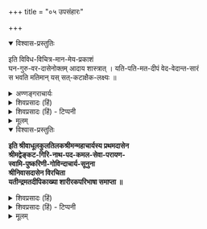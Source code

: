 +++
title = "०५ उपसंहारः"

+++

<details open><summary>विश्वास-प्रस्तुतिः</summary>

इति विविध-विचित्र-मान-मेय-प्रकाशं  
घन-गुरु-वर-दासेनोक्तम् आदाय शास्त्रात् । 
यति-पति-मत-दीपं वेद-वेदान्त-सारं  
स भवति मतिमान् यस् सत्-कटाक्षैक-लक्ष्यः ॥
</details>

<details><summary>अण्णङ्गराचार्यः</summary>

ग्रन्थकारस्तत्त्वज्ञानसम्पादनमेव स्वग्रन्थस्य प्रयोजनमिति वदन् मतिसिद्धिमाशासानो निगमयति **'इती'**ति । शास्त्रादिति ल्यब्लोपे पञ्चमी । शास्त्रमनुसृत्य । यः सता कटाक्षस्यैकलक्ष्यो वर्तते, सोऽधिकारी शास्त्रमनुसृत्य श्रीमन्महाचार्यशिष्येण मया श्रीनिवासदासेनोक्त — प्रोक्त, विविधानि विचित्राणि मानमेययोरवान्तरभिदारूपाणि यत्रैव भूतम्, मानमेययोः प्रकाशः - यथार्थावबोधो यस्मादेवभूतं च सन्तः, वेदवेदान्तसारार्थप्रतिपादकत्वास्तत्साररूपं यतिपतिमतदीपमेनमादाय गृहीत्वा, अभ्यस्य, मतिमान् भवति । वर्तमानसामीप्ये वर्तमानव्यपदेशो निश्चितत्वद्योतकः । लकारव्यत्ययो वा । भूयादित्याशंसतेऽयं दयालुर्महामना । यथा गाढान्धकारे स्थितं समीचीनं दीपमादाय पदार्थान् सम्यक् दृष्ट्वा स्वाभिमतसाधनमर्थमुपादाय स्वार्थं साधयेत् प्रेक्षावान्, तथा गाढाज्ञानान्धकारमध्ये स्थितोऽयं चेतनोपि एतद्दीपसाहाय्येन सम्यक् पदार्थान् दृष्ट्वा स्वार्थसाधनमर्थविशेषमुपादाय – अनुष्ठायेति यावत्, स्वाभिमतं पुरुषार्थं सम्पादयेदिति भावः । सत्कटाक्षैकलक्ष्यम् इति पदेन शास्त्रग्रन्थात्तत्त्वज्ञानं महापुरुषकृपाकटाक्षपात्रभूतानामेव भवति, नान्येषामिति ज्ञाप्यते ॥ इति श्रीः ॥ 

॥ इत्युपसंहारभागव्याख्या सम्पूर्णा ॥
</details>

<details><summary>शिवप्रसादः (हिं)</summary>

अनुवाद - इस प्रकार से अनेक प्रकार के अद्भुत प्रमाणों तथा प्रमेयों का प्रकाश करने वाला, शास्त्रानुसारी, साङ्ग, सशिरस्क वेदों के सार-स्वरूप तथा यतिराज श्री रामानुजाचार्य के सिद्धान्त के प्रकाशक श्रीमन्महाचार्य के प्रधान शिष्य द्वारा प्रोक्त इस यतीन्द्रमतदीपिका का अभ्यास करके सदाचार्य का कृपापात्रभूत अधिकारी वेदान्तज्ञान से सम्पन्न हो जाता है । 

</details>

<details><summary>शिवप्रसादः (हिं) - टिप्पनी</summary>

ग्रन्थ का उपसंहार [[२९१]]

भा० प्र० - ग्रन्थ का उपसंहार करते हुए यतीन्द्रमतदीपिकाकार ने कहा है कि मेरे आचार्य महाचार्यजी मेघ के सदृश हैं । यद्यपि महाचार्य की दूसरी संज्ञा ही घनगुरु है, फिर भी घन शब्द मेघ का भी वाचक है। आचार्य और मेघ में अनेक प्रकार की समता है - १. मेघ समुद्र के क्षार जल को पेय बनाकर वर्षा करता है । आचार्य भी दुःखावगाह्य शास्त्रार्थी को सर्वोपभोग्य बनाकर जन-सामान्य के जीव- नोज्जीवन के उपायों को प्रदान करते हैं । २. मेघ अपनी वृष्टि से निम्न स्थल को जल से पूर्ण कर देता है, आचार्य भी अपने सदुपदेश से नम्र शिष्यों के जीवन को सद्गुण से परिपूर्ण बना देते हैं । ३. मेघमाला अत्यधिक वर्षा करके न तो तृप्त होती है और न तो प्रत्युपकार ही चाहती है, उसी प्रकार आचार्य भी अत्यधिक उपदेश देकर भी न तो तृप्त होते हैं और न तो शिष्य से प्रत्युपकार की ही भावना रखते हैं । इस प्रकार आचार्य और मेघ में अनेक प्रकार की समता देखकर श्रीनिवासाचार्य उन्हें मेघ के सदृश कहते हैं । 


अपने आचार्यश्री के द्वारा उपदिष्ट अर्थों का ही संग्रह करके श्रीनिवासाचार्यजी इस यतीन्द्रमतदीपिका नामक ग्रन्थ का प्रणयन करते हैं । यह ग्रन्थ अत्यन्त लघुकाय होकर भी प्रमाण एवं प्रमेय का प्रकाशक है । ये प्रमाण अनेक प्रकार के हैं तथा अद्भुत हैं । किन्तु सब कुछ होने के साथ-साथ अप्रामाणिक नहीं हैं । इस ग्रन्थ में जितनी भी बातें कहीं गयी हैं, वे सब शास्त्रानुकूल हैं, शास्त्र के प्रतिकूल कुछ भी नहीं कहा गया है । विशिष्टाद्वैतियों का स्वभाव है कि वे कभी भी शास्त्र के विरुद्ध कुछ भी नहीं कहते हैं और न तो शास्त्र में मिथ्यार्थ के आपादकत्व इत्यादि दोषों की वे कल्पना ही करते हैं । सम्पूर्ण वेद भूतार्थं का आपादक है; यह विशिष्टा- द्वैतियों की सर्वप्रधान मान्यता है । विशिष्टाद्वैती पूर्ण वैदिक हैं । 


यह यतीन्द्रमतदीपिका वेदों तथा वेदान्तों का सारस्वरूप है । जो आचार्य का कृपापात्र बनकर इस ग्रन्थ का अभ्यास करता है, वह वेदान्त के ज्ञानों से परिपूर्ण हो जाता है ।
</details>



<details><summary>मूलम्</summary>

इति विविधविचित्रमानमेयप्रकाशं  
घनगुरुवरदासेनोक्तमादाय शास्त्रात् । 
यतिपतिमतदीपं वेदवेदान्तसारं  
स भवति मतिमान्यस्सत्कटाक्षैकलक्ष्यः ॥ 

</details>



<details open><summary>विश्वास-प्रस्तुतिः</summary>

**इति श्रीवाधूलकुलतिलकश्रीमन्महाचार्यस्य प्रथमदासेन  
श्रीमद्वेङ्कट-गिरि-नाथ-पद-कमल-सेवा-परायण-  
स्वामि-पुष्करिणी-गोविन्दाचार्य-सूनुना  
श्रीनिवासदासेन विरचिता  
यतीन्द्रमतदीपिकाख्या शारीरकपरिभाषा समाप्ता ॥**
</details>

<details><summary>शिवप्रसादः (हिं)</summary>

इस प्रकार श्रीवाधूलकुलतिलक श्रीमन्महाचार्य के प्रधान शिष्य श्रीवेङ्कटाचल के स्वामी श्रीवेङ्कटेश भगवान् के श्रीचरणकमलों की सेवा में संलग्न, 
स्वामी पुष्करिणी श्रीगोविन्दाचार्य के पुत्र श्रीनिवासाचार्य द्वारा 
प्रणीत यतीन्द्रमतदीपिका नाम की विशिष्टाद्वैत 
शारीरक परिभाषा पूर्ण हुई । 
</details>

<details><summary>शिवप्रसादः (हिं) - टिप्पनी</summary>

इस प्रकार श्रीमन्महाचार्य के प्रधान शिष्य श्रीनिवासाचार्य श्रीनिवासाचार्य द्वारा प्रणीत यतीन्द्रमतदीपिका नामक शारीरक- परिभाग की शिवप्रसादद्विवेदी ( श्रीधराचार्य ) प्रणीत 'भावप्रकाशिका' व्याख्या पूर्ण हुई । 
</details>


<details><summary>मूलम्</summary>

**इति श्रीवाधूलकुलतिलकश्रीमन्महाचार्यस्य प्रथमदासेन  
श्रीमद्वेङ्कट-गिरिनाथपदकमलसेवापरायणस्वामिपुष्करिणीगोविन्दाचार्य-सूनुना  
श्रीनिवासदासेन विरचिता यतीन्द्रमतदीपिकाख्या शारीरकपरिभाषा समाप्ता ॥**
</details>







 




